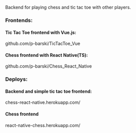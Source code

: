 Backend for playing chess and tic tac toe with other players.

### Frontends:
#### Tic Tac Toe frontend with Vue.js:
github.com/p-barski/TicTacToe_Vue

#### Chess frontend with React Native(TS):
github.com/p-barski/Chess_React_Native

### Deploys:
#### Backend and simple tic tac toe frontend:
chess-react-native.herokuapp.com/

#### Chess frontend
react-native-chess.herokuapp.com/
